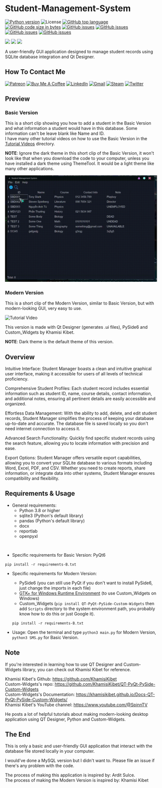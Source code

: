 # Student-Management-System
[![Python version](https://img.shields.io/badge/Python-3776AB?style=flat&logo=python&logoColor=white)](https://shields.io/) 
![License](https://img.shields.io/badge/License-MIT-blue.svg)
[![GitHub top language](https://img.shields.io/github/languages/top/KlausJackson/Student-Management-System?logo=github)](https://github.com/KlausJackson/Student-Management-System) 
[![GitHub code size in bytes](https://img.shields.io/github/languages/code-size/KlausJackson/Student-Management-System?logo=github)](https://github.com/KlausJackson/Student-Management-System) 
[![GitHub issues](https://img.shields.io/github/issues/KlausJackson/Student-Management-System?logo=github)](https://github.com/KlausJackson/Student-Management-System)
[![GitHub issues](https://img.shields.io/github/issues-closed/KlausJackson/Student-Management-System?logo=github)](https://github.com/KlausJackson/Student-Management-System)
[![GitHub issues](https://img.shields.io/github/issues-pr/KlausJackson/Student-Management-System?logo=github)](https://github.com/KlausJackson/Student-Management-System)
[![GitHub issues](https://img.shields.io/github/issues-pr-closed/KlausJackson/Student-Management-System?logo=github)](https://github.com/KlausJackson/Student-Management-System)

![](https://img.shields.io/github/forks/KlausJackson/DataStructures_Algorithms.svg)
![](https://img.shields.io/github/stars/KlausJackson/DataStructures_Algorithms.svg)
![](https://img.shields.io/github/watchers/KlausJackson/DataStructures_Algorithms.svg)

A user-friendly GUI application designed to manage student records using SQLite database integration and Qt Designer. <br>

## How To Contact Me
[![Patreon](https://img.shields.io/badge/Patreon-AC7AC2?style=for-the-badge&logo=patreon&logoColor=white)](patreon.com/KlausJackson)
[![Buy Me A Coffee](https://img.shields.io/badge/BuyCoffee-FFFF00?style=for-the-badge&logo=buymeacoffee&logoColor=black)](https://buymeacoffee.com/klausjackson)
[![LinkedIn](https://img.shields.io/badge/LinkedIn-0077B5?style=for-the-badge&logo=linkedin&logoColor=white)](https://www.linkedin.com/in/KlausJackson/) 
[![Gmail](https://img.shields.io/badge/Gmail-D14836?style=for-the-badge&logo=gmail&logoColor=white)](mailto:KlausJackson2@gmail.com)
[![Steam](https://img.shields.io/badge/Steam-000050?style=for-the-badge&logo=steam&logoColor=white)](https://steamcommunity.com/id/KlausJackson/)
[![Twitter](https://img.shields.io/badge/Twitter-0044BB?style=for-the-badge&logo=twitter&logoColor=white)](https://twitter.com/Klaus_Jackson2)

## Preview

### Basic Version
This is a short clip showing you how to add a student in the Basic Version and what information a student would have in this database. Some information can't be leave blank like Name and ID. <br>
I have many other tutorial videos on how to use the Basic Version in the [Tutorial Videos](Tutorial%20Videos) directory. <br>

**NOTE**: Ignore the dark theme in this short clip of the Basic Version, it won't look like that when you download the code to your computer, unless you have installed a dark theme using ThemeTool. It would be a light theme like many other applications.

![Tutorial Video](Add-Student.gif)

### Modern Version
This is a short clip of the Modern Version, similar to Basic Version, but with modern-looking GUI, very easy to use. <br>

![Tutorial Video](Modern-Version.gif)

This version is made with Qt Designer (generates .ui files), PySide6 and Custom_Widgets by Khamisi Kibet. <br>

**NOTE**: Dark theme is the default theme of this version. 

## Overview
Intuitive Interface: Student Manager boasts a clean and intuitive graphical user interface, making it accessible for users of all levels of technical proficiency. <br>

Comprehensive Student Profiles: Each student record includes essential information such as student ID, name, course details, contact information, and additional notes, ensuring all pertinent details are easily accessible and organized. <br>

Effortless Data Management: With the ability to add, delete, and edit student records, Student Manager simplifies the process of keeping your database up-to-date and accurate. The database file is saved locally so you don't need internet connection to access it. <br>

Advanced Search Functionality: Quickly find specific student records using the search feature, allowing you to locate information with precision and ease. <br>

Export Options: Student Manager offers versatile export capabilities, allowing you to convert your SQLite database to various formats including Word, Excel, PDF, and CSV. Whether you need to create reports, share information, or integrate data into other systems, Student Manager ensures compatibility and flexibility. <br>


## Requirements & Usage
* General requirements:
  - Python 3.8 or higher
  - sqlite3 (Python's default library)
  - pandas (Python's default library)
  - docx 
  - reportlab
  - openpyxl
<br>

* Specific requirements for Basic Version: PyQt6 <br>
```
pip install -r requirements-B.txt
```

* Specific requirements for Modern Version:
  - PySide6 (you can still use PyQt if you don't want to install PySide6, just change the imports in each file)
  - [GTK+ for Windows Runtime Environment](https://github.com/tschoonj/GTK-for-Windows-Runtime-Environment-Installer/releases/download/2022-01-04/gtk3-runtime-3.24.31-2022-01-04-ts-win64.exe) (to use Custom_Widgets on Windows)
  - Custom_Widgets (`pip install QT-PyQt-PySide-Custom-Widgets` then add `Scripts` directory to the system environment path, you probably know how to do this or just Google it). <br>
  ```
  pip install -r requirements-B.txt
  ```

* Usage: Open the terminal and type `python3 main.py` for Modern Version, `python3 SMS.py` for Basic Version.

## Note
If you're interested in learning how to use QT Designer and Custom-Widgets library, you can check out Khamisi Kibet for reference. <br>

Khamisi Kibet's Github: https://github.com/KhamisiKibet <br>
Custom-Widgets's repo: https://github.com/KhamisiKibet/QT-PyQt-PySide-Custom-Widgets <br>
Custom-Widgets's Documentation: https://khamisikibet.github.io/Docs-QT-PyQt-PySide-Custom-Widgets/ <br>
Khamisi Kibet's YouTube channel: https://www.youtube.com/@SpinnTV <br>

He posts a lot of helpful tutorials about making modern-looking desktop application using QT Designer, Python and Custom-Widgets. <br>

## The End
This is only a basic and user-friendly GUI application that interact with the database file stored locally in your computer. <br>

I would've done a MySQL version but I didn't want to.
Please file an issue if there's any problem with the code. <br>

The process of making this application is inspired by: Ardit Sulce. <br>
The process of making the Modern Version is inspired by: Khamisi Kibet <br>
